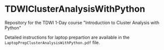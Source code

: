 # TDWIClusterAnalysisWithPython
Repository for the TDWI 1-Day course "Introduction to Cluster Analysis with Python"

Detailed instructions for laptop prepartion are available in the `LaptopPrepClusterAnalysisWithPython.pdf` file.
